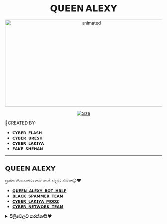 

<h1 align="center">𝗤𝗨𝗘𝗘𝗡 𝗔𝗟𝗘𝗫𝗬<br></h1>
<p align="center">
<img src="https://telegra.ph/file/cec4a563cbf0c59eb4e5a.jpg" alt="animated" width="540" height="280" />
</p>

<p align="center">
<a href="https://youtu.be/WiIqCdiDjFo"><img title="Size" src="https://img.shields.io/badge/Tutorial-Video-green"></a>
</p>

🔰CREATED BY:

- `𝗖𝗬𝗕𝗘𝗥 𝗙𝗟𝗔𝗦𝗛`
- `𝗖𝗬𝗕𝗘𝗥 𝗨𝗥𝗘𝗦𝗛`
- `𝗖𝗬𝗕𝗘𝗥 𝗟𝗔𝗞𝗜𝗬𝗔`
- `𝗙𝗔𝗞𝗘 𝗦𝗛𝗘𝗛𝗔𝗡`

---------------------------
𝗤𝗨𝗘𝗘𝗡 𝗔𝗟𝗘𝗫𝗬
----------------------------

ප්‍රශ්න තියෙනවා නම් ගෘප් වලට එම්න😌❤️

- [`𝗤𝗨𝗘𝗘𝗡 𝗔𝗟𝗘𝗫𝗬 𝗕𝗢𝗧 𝗛𝗥𝗟𝗣`](https://chat.whatsapp.com/HYj9wu5Jrv6CROxyeQbHoS)
- [`𝗕𝗟𝗔𝗖𝗞 𝗦𝗣𝗔𝗠𝗠𝗘𝗥 𝗧𝗘𝗔𝗠`](https://chat.whatsapp.com/LS1Xx3fSqg7FpSYSjKWhL5)
- [`𝗖𝗬𝗕𝗘𝗥 𝗟𝗔𝗞𝗜𝗬𝗔 𝗠𝗢𝗗𝗭`](https://chat.whatsapp.com/EcycNbJFCVT5ZsG9xIGkqd)
- [`𝗖𝗬𝗕𝗘𝗥 𝗡𝗘𝗧𝗪𝗢𝗥𝗞 𝗧𝗘𝗔𝗠`](https://chat.whatsapp.com/EcycNbJFCVT5ZsG9xIGkqd)

<!-- Start via Heroku -->
<b><details><summary>පිලිවෙලට කරන්න😌❤️</summary></b>

* QR ස්කැන් කරන්න[මෙක ඔබපන්😹💔](https://replit.com/@nexusNw/M-D-SCANNER-V2?v=1?outputonly=1&lite=1#index.js)
* ෆොක් කරන්න [මෙක ඔබපන්😹💔](https://github.com/nexusNw/Gojo-Satoru/fork)
* හෙරොකු ඩිවලොප් කරන්න [මෙක ඔබපන්](https://heroku.com/deploy)
* Wait 5-10 Min To Deploy 
* After Deploying On The Worker And Check The Logs

</details>

